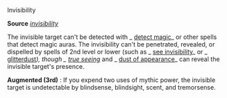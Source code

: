Invisibility

**Source** [_invisibility_](spells/invisibility.md#_invisibility)

The invisible target can't be detected with _ [detect magic](spells/detectMagic.md#_detect-magic)_ or other spells that detect magic auras. The invisibility can't be penetrated, revealed, or dispelled by spells of 2nd level or lower (such as _ [see invisibility](spells/seeInvisibility.md#_see-invisibility)_ or _ [glitterdust](spells/glitterdust.md#_glitterdust)_), though _ [true seeing](spells/trueSeeing.md#_true-seeing)_ and _ [dust of appearance](magicItems/wondrousItems.md#_dust-of-appearance)_ can reveal the invisible target's presence.

**Augmented (3rd)** : If you expend two uses of mythic power, the invisible target is undetectable by blindsense, blindsight, scent, and tremorsense.

